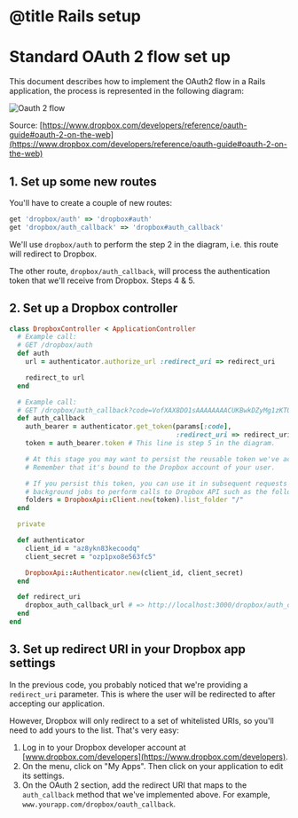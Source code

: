 # @title Rails setup

# Standard OAuth 2 flow set up

This document describes how to implement the OAuth2 flow in a Rails
application, the process is represented in the following diagram:

![Oauth 2 flow](https://www.dropbox.com/static/images/developers/oauth2-web-diagram.png)

Source: [https://www.dropbox.com/developers/reference/oauth-guide#oauth-2-on-the-web](https://www.dropbox.com/developers/reference/oauth-guide#oauth-2-on-the-web)

## 1. Set up some new routes

You'll have to create a couple of new routes:

```ruby
get 'dropbox/auth' => 'dropbox#auth'
get 'dropbox/auth_callback' => 'dropbox#auth_callback'
```

We'll use `dropbox/auth` to perform the step 2 in the diagram, i.e. this route
will redirect to Dropbox.

The other route, `dropbox/auth_callback`, will process the authentication token
that we'll receive from Dropbox. Steps 4 & 5.

## 2. Set up a Dropbox controller

```ruby
class DropboxController < ApplicationController
  # Example call:
  # GET /dropbox/auth
  def auth
    url = authenticator.authorize_url :redirect_uri => redirect_uri

    redirect_to url
  end

  # Example call:
  # GET /dropbox/auth_callback?code=VofXAX8DO1sAAAAAAAACUKBwkDZyMg1zKT0f_FNONeA
  def auth_callback
    auth_bearer = authenticator.get_token(params[:code],
                                          :redirect_uri => redirect_uri)
    token = auth_bearer.token # This line is step 5 in the diagram.

    # At this stage you may want to persist the reusable token we've acquired.
    # Remember that it's bound to the Dropbox account of your user.

    # If you persist this token, you can use it in subsequent requests or
    # background jobs to perform calls to Dropbox API such as the following.
    folders = DropboxApi::Client.new(token).list_folder "/"
  end

  private

  def authenticator
    client_id = "az8ykn83kecoodq"
    client_secret = "ozp1pxo8e563fc5"

    DropboxApi::Authenticator.new(client_id, client_secret)
  end

  def redirect_uri
    dropbox_auth_callback_url # => http://localhost:3000/dropbox/auth_callback
  end
end
```

## 3. Set up redirect URI in your Dropbox app settings

In the previous code, you probably noticed that we're providing a `redirect_uri`
parameter. This is where the user will be redirected to after accepting our
application.

However, Dropbox will only redirect to a set of whitelisted URIs, so
you'll need to add yours to the list. That's very easy:

1. Log in to your Dropbox developer account at
   [www.dropbox.com/developers](https://www.dropbox.com/developers).
2. On the menu, click on "My Apps". Then click on your application to edit its
   settings.
4. On the OAuth 2 section, add the redirect URI that maps to the
   `auth_callback` method that we've implemented above. For example,
   `www.yourapp.com/dropbox/oauth_callback`.
